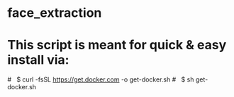 # face_extraction

# This script is meant for quick & easy install via:
#   $ curl -fsSL https://get.docker.com -o get-docker.sh
#   $ sh get-docker.sh
